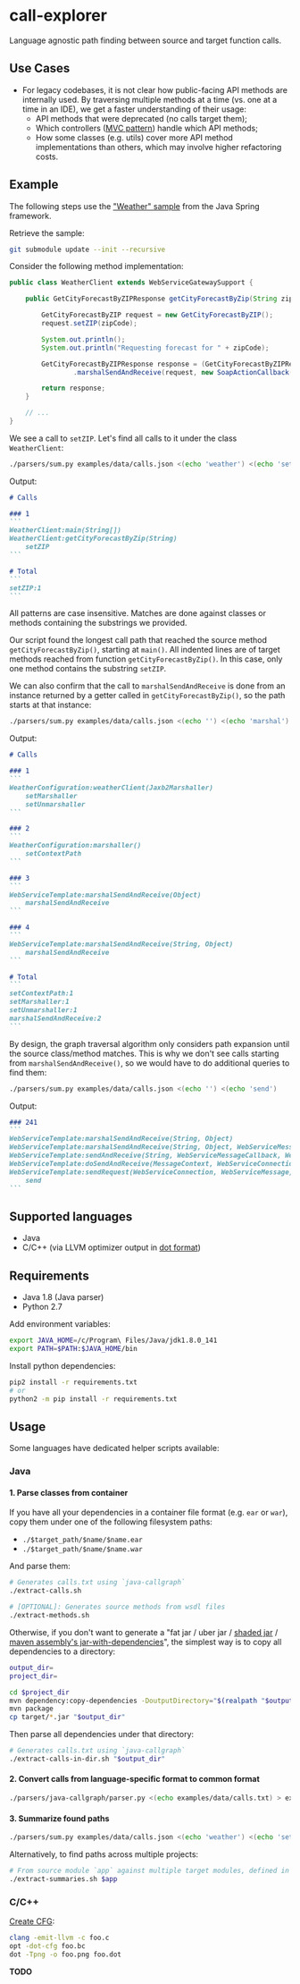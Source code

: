 # call-explorer

Language agnostic path finding between source and target function calls.

## Use Cases

- For legacy codebases, it is not clear how public-facing API methods are internally used. By traversing multiple methods at a time (vs. one at a time in an IDE), we get a faster understanding of their usage:
    - API methods that were deprecated (no calls target them);
    - Which controllers ([MVC pattern](https://en.wikipedia.org/wiki/Model%E2%80%93view%E2%80%93controller)) handle which API methods;
    - How some classes (e.g. utils) cover more API method implementations than others, which may involve higher refactoring costs.

## Example

The following steps use the ["Weather" sample](https://github.com/spring-projects/spring-ws-samples/tree/master/weather) from the Java Spring framework.

Retrieve the sample:

```bash
git submodule update --init --recursive
```

Consider the following method implementation:

```java
public class WeatherClient extends WebServiceGatewaySupport {

	public GetCityForecastByZIPResponse getCityForecastByZip(String zipCode) {

		GetCityForecastByZIP request = new GetCityForecastByZIP();
		request.setZIP(zipCode);

		System.out.println();
		System.out.println("Requesting forecast for " + zipCode);

		GetCityForecastByZIPResponse response = (GetCityForecastByZIPResponse) getWebServiceTemplate()
				.marshalSendAndReceive(request, new SoapActionCallback("http://ws.cdyne.com/WeatherWS/GetCityForecastByZIP"));

		return response;
	}

    // ...
}
```

We see a call to `setZIP`. Let's find all calls to it under the class `WeatherClient`:

```bash
./parsers/sum.py examples/data/calls.json <(echo 'weather') <(echo 'setZIP')
```

Output:

````markdown
# Calls

### 1
```
WeatherClient:main(String[])
WeatherClient:getCityForecastByZip(String)
    setZIP
```

# Total
```
setZIP:1
```
````

All patterns are case insensitive. Matches are done against classes or methods containing the substrings we provided.

Our script found the longest call path that reached the source method `getCityForecastByZip()`, starting at `main()`. All indented lines are of target methods reached from function `getCityForecastByZip()`. In this case, only one method contains the substring `setZIP`.

We can also confirm that the call to `marshalSendAndReceive` is done from an instance returned by a getter called in `getCityForecastByZip()`, so the path starts at that instance:

```bash
./parsers/sum.py examples/data/calls.json <(echo '') <(echo 'marshal')
```

Output:

````markdown
# Calls

### 1
```
WeatherConfiguration:weatherClient(Jaxb2Marshaller)
    setMarshaller
    setUnmarshaller
```

### 2
```
WeatherConfiguration:marshaller()
    setContextPath
```

### 3
```
WebServiceTemplate:marshalSendAndReceive(Object)
    marshalSendAndReceive
```

### 4
```
WebServiceTemplate:marshalSendAndReceive(String, Object)
    marshalSendAndReceive
```

# Total
```
setContextPath:1
setMarshaller:1
setUnmarshaller:1
marshalSendAndReceive:2
```
````

By design, the graph traversal algorithm only considers path expansion until the source class/method matches. This is why we don't see calls starting from `marshalSendAndReceive()`, so we would have to do additional queries to find them:

```bash
./parsers/sum.py examples/data/calls.json <(echo '') <(echo 'send')
```

Output:

````markdown
### 241
```
WebServiceTemplate:marshalSendAndReceive(String, Object)
WebServiceTemplate:marshalSendAndReceive(String, Object, WebServiceMessageCallback)
WebServiceTemplate:sendAndReceive(String, WebServiceMessageCallback, WebServiceMessageExtractor)
WebServiceTemplate:doSendAndReceive(MessageContext, WebServiceConnection, WebServiceMessageCallback, WebServiceMessageExtractor)
WebServiceTemplate:sendRequest(WebServiceConnection, WebServiceMessage)
    send
```
````

## Supported languages

- Java
- C/C++ (via LLVM optimizer output in [dot format](https://en.wikipedia.org/wiki/DOT_(graph_description_language)))

## Requirements

- Java 1.8 (Java parser)
- Python 2.7

Add environment variables:

```bash
export JAVA_HOME=/c/Program\ Files/Java/jdk1.8.0_141
export PATH=$PATH:$JAVA_HOME/bin
```

Install python dependencies:

```bash
pip2 install -r requirements.txt
# or
python2 -m pip install -r requirements.txt
```

## Usage

Some languages have dedicated helper scripts available:

### Java

#### 1. Parse classes from container

If you have all your dependencies in a container file format (e.g. `ear` or `war`), copy them under one of the following filesystem paths:

- `./$target_path/$name/$name.ear`
- `./$target_path/$name/$name.war`

And parse them:

```bash
# Generates calls.txt using `java-callgraph`
./extract-calls.sh 

# [OPTIONAL]: Generates source methods from wsdl files
./extract-methods.sh 
```

Otherwise, if you don't want to generate a "fat jar / uber jar / [shaded jar](https://maven.apache.org/plugins/maven-shade-plugin/) / [maven assembly's jar-with-dependencies](https://maven.apache.org/plugins/maven-assembly-plugin/descriptor-refs.html)", the simplest way is to copy all dependencies to a directory:

```bash
output_dir=
project_dir=

cd $project_dir
mvn dependency:copy-dependencies -DoutputDirectory="$(realpath "$output_dir")"
mvn package
cp target/*.jar "$output_dir"
```

Then parse all dependencies under that directory:

```bash
# Generates calls.txt using `java-callgraph`
./extract-calls-in-dir.sh "$output_dir"
```

#### 2. Convert calls from language-specific format to common format

```bash
./parsers/java-callgraph/parser.py <(echo examples/data/calls.txt) > examples/data/calls.json
```

#### 3. Summarize found paths

```bash
./parsers/sum.py examples/data/calls.json <(echo 'weather') <(echo 'setZIP')
```

Alternatively, to find paths across multiple projects:

```bash
# From source module `app` against multiple target modules, defined in script
./extract-summaries.sh $app
```

### C/C++

[Create CFG](https://gist.github.com/mudongliang/e911a9528bd61a6083e8692520a924a2):

```bash
clang -emit-llvm -c foo.c
opt -dot-cfg foo.bc
dot -Tpng -o foo.png foo.dot
```

**TODO**
